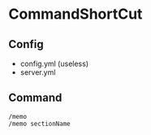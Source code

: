 # CommandShortCut

## Config

+ config.yml (useless)
+ server.yml

## Command

`/memo`  
`/memo sectionName`